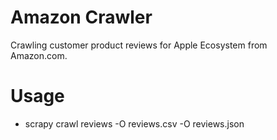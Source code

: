 # Amazon Crawler
Crawling customer product reviews for Apple Ecosystem from Amazon.com.  
# Usage
* scrapy crawl reviews -O reviews.csv -O reviews.json
